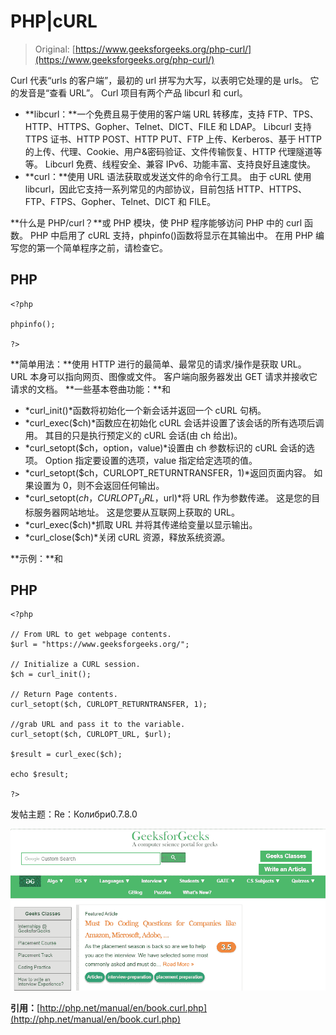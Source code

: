 # PHP|cURL

> Original: [https://www.geeksforgeeks.org/php-curl/](https://www.geeksforgeeks.org/php-curl/)

Curl 代表“urls 的客户端”，最初的 url 拼写为大写，以表明它处理的是 urls。 它的发音是“查看 URL”。 Curl 项目有两个产品 libcurl 和 curl。

*   **libcurl：**一个免费且易于使用的客户端 URL 转移库，支持 FTP、TPS、HTTP、HTTPS、Gopher、Telnet、DICT、FILE 和 LDAP。 Libcurl 支持 TTPS 证书、HTTP POST、HTTP PUT、FTP 上传、Kerberos、基于 HTTP 的上传、代理、Cookie、用户&密码验证、文件传输恢复、HTTP 代理隧道等等。 Libcurl 免费、线程安全、兼容 IPv6、功能丰富、支持良好且速度快。
*   **curl：**使用 URL 语法获取或发送文件的命令行工具。 由于 cURL 使用 libcurl，因此它支持一系列常见的内部协议，目前包括 HTTP、HTTPS、FTP、FTPS、Gopher、Telnet、DICT 和 FILE。

**什么是 PHP/curl？**或
PHP 模块，使 PHP 程序能够访问 PHP 中的 curl 函数。 PHP 中启用了 cURL 支持，phpinfo()函数将显示在其输出中。 在用 PHP 编写您的第一个简单程序之前，请检查它。

## PHP

```
<?php

phpinfo();

?>
```

**简单用法：**使用 HTTP 进行的最简单、最常见的请求/操作是获取 URL。 URL 本身可以指向网页、图像或文件。 客户端向服务器发出 GET 请求并接收它请求的文档。
**一些基本卷曲功能：**和

*   *curl_init()*函数将初始化一个新会话并返回一个 cURL 句柄。
*   *curl_exec($ch)*函数应在初始化 cURL 会话并设置了该会话的所有选项后调用。 其目的只是执行预定义的 cURL 会话(由 ch 给出)。
*   *curl_setopt($ch，option，value)*设置由 ch 参数标识的 cURL 会话的选项。 Option 指定要设置的选项，value 指定给定选项的值。
*   *curl_setopt($ch，CURLOPT_RETURNTRANSFER，1)*返回页面内容。 如果设置为 0，则不会返回任何输出。
*   *curl_setopt($ch，CURLOPT_URL，$url)*将 URL 作为参数传递。 这是您的目标服务器网站地址。 这是您要从互联网上获取的 URL。
*   *curl_exec($ch)*抓取 URL 并将其传递给变量以显示输出。
*   *curl_close($ch)*关闭 cURL 资源，释放系统资源。

**示例：**和

## PHP

```
<?php

// From URL to get webpage contents.
$url = "https://www.geeksforgeeks.org/";

// Initialize a CURL session.
$ch = curl_init();

// Return Page contents.
curl_setopt($ch, CURLOPT_RETURNTRANSFER, 1);

//grab URL and pass it to the variable.
curl_setopt($ch, CURLOPT_URL, $url);

$result = curl_exec($ch);

echo $result;

?>
```

发帖主题：Re：Колибри0.7.8.0

![output](img/f218372a8c2d0fe84004ad420793a8da.png)

**引用：**[http://php.net/manual/en/book.curl.php](http://php.net/manual/en/book.curl.php)